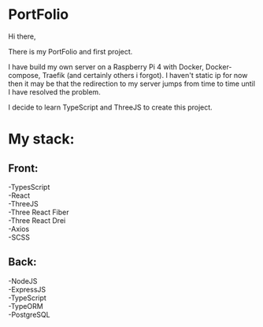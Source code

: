 # PortFolio
Hi there,

There is my PortFolio and first project.

I have build my own server on a Raspberry Pi 4 with Docker,
Docker-compose, Traefik (and certainly 
others i forgot). I haven't static ip for now 
then it may be that the redirection to my server jumps from time to time until I have resolved the problem.

I decide to learn TypeScript and ThreeJS to create this project.

# My stack:

## Front:  
-TypesScript  
-React  
-ThreeJS  
-Three React Fiber  
-Three React Drei  
-Axios  
-SCSS  

## Back:  
-NodeJS  
-ExpressJS  
-TypeScript  
-TypeORM  
-PostgreSQL  
